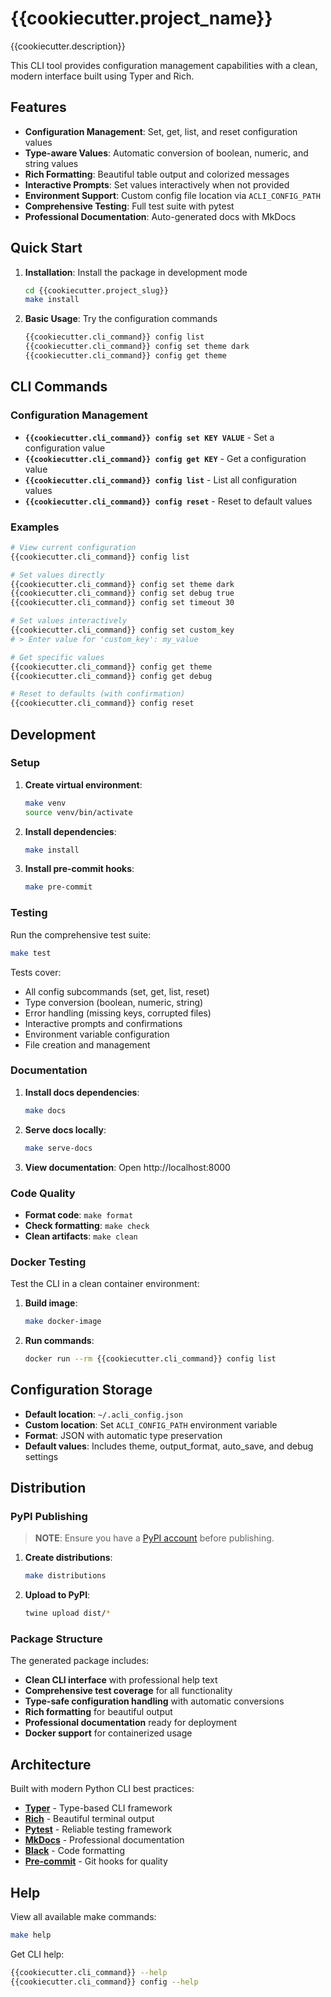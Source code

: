 # {{cookiecutter.project_name}}

{{cookiecutter.description}}

This CLI tool provides configuration management capabilities with a clean, modern interface built using Typer and Rich.

## Features

- **Configuration Management**: Set, get, list, and reset configuration values
- **Type-aware Values**: Automatic conversion of boolean, numeric, and string values
- **Rich Formatting**: Beautiful table output and colorized messages
- **Interactive Prompts**: Set values interactively when not provided
- **Environment Support**: Custom config file location via `ACLI_CONFIG_PATH`
- **Comprehensive Testing**: Full test suite with pytest
- **Professional Documentation**: Auto-generated docs with MkDocs

## Quick Start

1. **Installation**: Install the package in development mode
   ```bash
   cd {{cookiecutter.project_slug}}
   make install
   ```

2. **Basic Usage**: Try the configuration commands
   ```bash
   {{cookiecutter.cli_command}} config list
   {{cookiecutter.cli_command}} config set theme dark
   {{cookiecutter.cli_command}} config get theme
   ```

## CLI Commands

### Configuration Management

- **`{{cookiecutter.cli_command}} config set KEY VALUE`** - Set a configuration value
- **`{{cookiecutter.cli_command}} config get KEY`** - Get a configuration value  
- **`{{cookiecutter.cli_command}} config list`** - List all configuration values
- **`{{cookiecutter.cli_command}} config reset`** - Reset to default values

### Examples

```bash
# View current configuration
{{cookiecutter.cli_command}} config list

# Set values directly
{{cookiecutter.cli_command}} config set theme dark
{{cookiecutter.cli_command}} config set debug true
{{cookiecutter.cli_command}} config set timeout 30

# Set values interactively
{{cookiecutter.cli_command}} config set custom_key
# > Enter value for 'custom_key': my_value

# Get specific values
{{cookiecutter.cli_command}} config get theme
{{cookiecutter.cli_command}} config get debug

# Reset to defaults (with confirmation)
{{cookiecutter.cli_command}} config reset
```

## Development

### Setup

1. **Create virtual environment**:
   ```bash
   make venv
   source venv/bin/activate
   ```

2. **Install dependencies**:
   ```bash
   make install
   ```

3. **Install pre-commit hooks**:
   ```bash
   make pre-commit
   ```

### Testing

Run the comprehensive test suite:

```bash
make test
```

Tests cover:
- All config subcommands (set, get, list, reset)
- Type conversion (boolean, numeric, string)
- Error handling (missing keys, corrupted files)
- Interactive prompts and confirmations
- Environment variable configuration
- File creation and management

### Documentation

1. **Install docs dependencies**:
   ```bash
   make docs
   ```

2. **Serve docs locally**:
   ```bash
   make serve-docs
   ```

3. **View documentation**: Open http://localhost:8000

### Code Quality

- **Format code**: `make format`
- **Check formatting**: `make check`
- **Clean artifacts**: `make clean`

### Docker Testing

Test the CLI in a clean container environment:

1. **Build image**:
   ```bash
   make docker-image
   ```

2. **Run commands**:
   ```bash
   docker run --rm {{cookiecutter.cli_command}} config list
   ```

## Configuration Storage

- **Default location**: `~/.acli_config.json`
- **Custom location**: Set `ACLI_CONFIG_PATH` environment variable
- **Format**: JSON with automatic type preservation
- **Default values**: Includes theme, output_format, auto_save, and debug settings

## Distribution

### PyPI Publishing

> **NOTE**: Ensure you have a [PyPI account](https://pypi.org/account/register/) before publishing.

1. **Create distributions**:
   ```bash
   make distributions
   ```

2. **Upload to PyPI**:
   ```bash
   twine upload dist/*
   ```

### Package Structure

The generated package includes:
- **Clean CLI interface** with professional help text
- **Comprehensive test coverage** for all functionality
- **Type-safe configuration handling** with automatic conversions
- **Rich formatting** for beautiful output
- **Professional documentation** ready for deployment
- **Docker support** for containerized usage

## Architecture

Built with modern Python CLI best practices:

- **[Typer](https://typer.tiangolo.com/)** - Type-based CLI framework
- **[Rich](https://rich.readthedocs.io/)** - Beautiful terminal output
- **[Pytest](https://pytest.org/)** - Reliable testing framework
- **[MkDocs](https://mkdocs.org/)** - Professional documentation
- **[Black](https://black.readthedocs.io/)** - Code formatting
- **[Pre-commit](https://pre-commit.com/)** - Git hooks for quality

## Help

View all available make commands:

```bash
make help
```

Get CLI help:

```bash
{{cookiecutter.cli_command}} --help
{{cookiecutter.cli_command}} config --help
```
